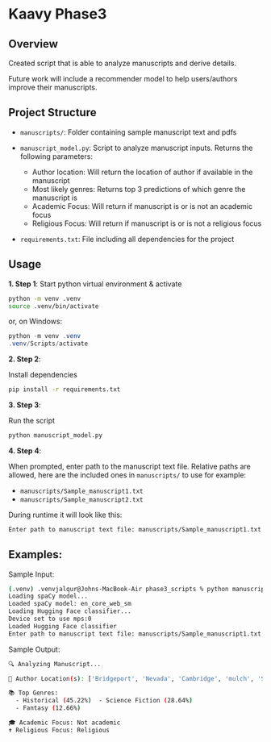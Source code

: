 # Kaavy Phase3

## Overview

Created script that is able to analyze manuscripts and derive details.

Future work will include a recommender model to help users/authors improve their manuscripts.

## Project Structure

* `manuscripts/`: Folder containing sample manuscript text and pdfs

* `manuscript_model.py`: Script to analyze manuscript inputs. Returns the following parameters:
    * Author location: Will return the location of author if available in the manuscript
    * Most likely genres: Returns top 3 predictions of which genre the manuscript is
    * Academic Focus: Will return if manuscript is or is not an academic focus
    * Religious Focus: Will return if manuscript is or is not a religious focus

* `requirements.txt`: File including all dependencies for the project


## Usage

**1. Step 1**:
Start python virtual environment & activate
```bash
python -m venv .venv
source .venv/bin/activate
```
or, on Windows:
```powershell
python -m venv .venv
.venv/Scripts/activate
```

**2. Step 2**:

Install dependencies
```bash
pip install -r requirements.txt
```

**3. Step 3**:

Run the script
```bash
python manuscript_model.py
```

**4. Step 4**:

When prompted, enter path to the manuscript text file.
Relative paths are allowed, here are the included ones in `manuscripts/` to use for example:
* `manuscripts/Sample_manuscript1.txt`
* `manuscripts/Sample_manuscript2.txt`

During runtime it will look like this:
```bash
Enter path to manuscript text file: manuscripts/Sample_manuscript1.txt
```

## Examples:

Sample Input:
```bash
(.venv) .venvjalqur@Johns-MacBook-Air phase3_scripts % python manuscript_model.py
Loading spaCy model...
Loaded spaCy model: en_core_web_sm
Loading Hugging Face classifier...
Device set to use mps:0
Loaded Hugging Face classifier
Enter path to manuscript text file: manuscripts/Sample_manuscript1.txt
```

Sample Output:
```bash
🔍 Analyzing Manuscript...

📍 Author Location(s): ['Bridgeport', 'Nevada', 'Cambridge', 'mulch', 'Sun Forge', 'Boston', 'n’t', 'Yerington', 'McFarland', 'Eileen', 'ark']

📚 Top Genres:
  - Historical (45.22%)  - Science Fiction (28.64%)
  - Fantasy (12.66%)

🎓 Academic Focus: Not academic
✝️ Religious Focus: Religious
```

